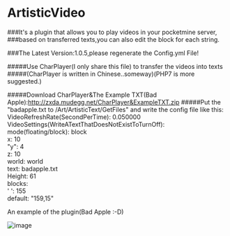 # ArtisticVideo
###It's a plugin that allows you to play videos in your pocketmine server,
###based on transferred texts,you can also edit the block for each string.

###The Latest Version:1.0.5,please regenerate the Config.yml File!

#####Use CharPlayer(I only share this file) to transfer the videos into texts
#####(CharPlayer is written in Chinese..someway)(PHP7 is more suggested.)

#####Download CharPlayer&The Example TXT(Bad Apple):http://zxda.mudegg.net/CharPlayer&ExampleTXT.zip
#####Put the "badapple.txt to /Art/ArtisticText/GetFiles" and write the config file like this:
VideoRefreshRate(SecondPerTime): 0.050000<br>
VideoSettings(WriteATextThatDoesNotExistToTurnOff):<br>
  mode(floating/block): block<br>
  x: 10<br>
  "y": 4<br>
  z: 10<br>
  world: world<br>
  text: badapple.txt<br>
  Height: 61<br>
  blocks:<br>
    ' ': 155<br>
  default: "159,15"<br>

An example of the plugin(Bad Apple :-D)

 ![image](http://zxda.mudegg.net/badapple.gif)

